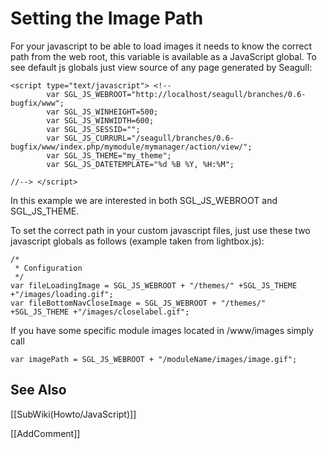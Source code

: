 <!-- Name: Howto/JavaScript/ImagePaths -->
<!-- Version: 3 -->
<!-- Last-Modified: 2007/01/11 18:55:48 -->
<!-- Author: jcasanova -->

# Setting the Image Path
For your javascript to be able to load images it needs to know the correct path from the web root, this variable is available as a JavaScript global.  To see default js globals just view source of any page generated by Seagull:


	<script type="text/javascript"> <!--
	        var SGL_JS_WEBROOT="http://localhost/seagull/branches/0.6-bugfix/www";
	        var SGL_JS_WINHEIGHT=500;
	        var SGL_JS_WINWIDTH=600;
	        var SGL_JS_SESSID="";
	        var SGL_JS_CURRURL="/seagull/branches/0.6-bugfix/www/index.php/mymodule/mymanager/action/view/";
	        var SGL_JS_THEME="my_theme";
	        var SGL_JS_DATETEMPLATE="%d %B %Y, %H:%M";
	
	//--> </script>

In this example we are interested in both SGL\_JS\_WEBROOT and SGL\_JS\_THEME.

To set the correct path in your custom javascript files, just use these two javascript globals as follows (example taken from lightbox.js):


	/*
	 * Configuration
	 */
	var fileLoadingImage = SGL_JS_WEBROOT + "/themes/" +SGL_JS_THEME +"/images/loading.gif";
	var fileBottomNavCloseImage = SGL_JS_WEBROOT + "/themes/" +SGL_JS_THEME +"/images/closelabel.gif";

If you have some specific module images located in <moduleName>/www/images simply call

	var imagePath = SGL_JS_WEBROOT + "/moduleName/images/image.gif";

## See Also
[[SubWiki(Howto/JavaScript)]]

[[AddComment]]